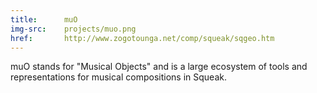 ```yaml
---
title:      muO
img-src:    projects/muo.png
href:       http://www.zogotounga.net/comp/squeak/sqgeo.htm
---
```

muO stands for "Musical Objects" and is a large ecosystem of tools and representations for musical compositions in Squeak.
